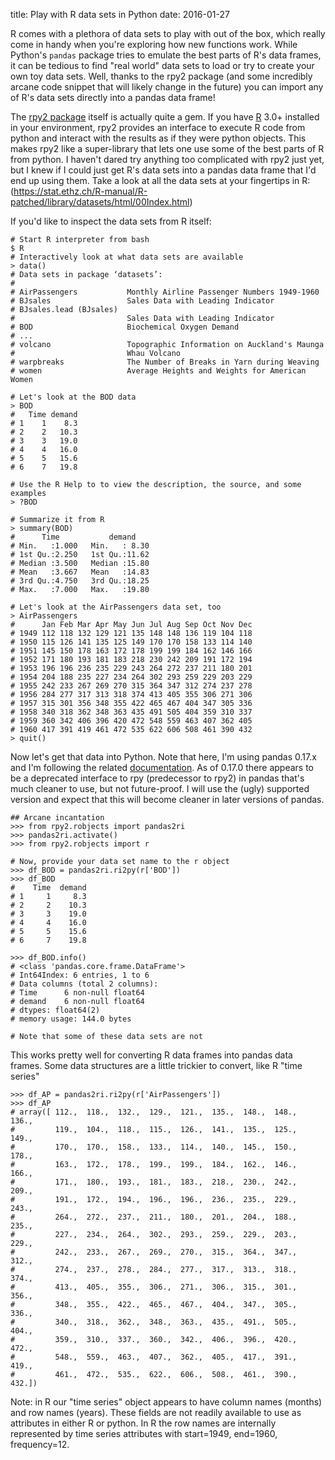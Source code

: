title: Play with R data sets in Python
date: 2016-01-27

R comes with a plethora of data sets to play with out of the box, which really come in handy when you're exploring how new functions work.  While Python's `pandas` package tries to emulate the best parts of R's data frames, it can be tedious to find "real world" data sets to load or try to create your own toy data sets.  Well, thanks to the rpy2 package (and some incredibly arcane code snippet that will likely change in the future) you can import any of R's data sets directly into a pandas data frame!

The [rpy2 package](https://rpy2.readthedocs.org/en) itself is actually quite a gem.  If you have [R](https://www.r-project.org) 3.0+ installed in your environment, rpy2 provides an interface to execute R code from python and interact with the results as if they were python objects.  This makes rpy2 like a super-library that lets one use some of the best parts of R from python.  I haven't dared try anything too complicated with rpy2 just yet, but I knew if I could just get R's data sets into a pandas data frame that I'd end up using them.  Take a look at all the data sets at your fingertips in R: (https://stat.ethz.ch/R-manual/R-patched/library/datasets/html/00Index.html)

If you'd like to inspect the data sets from R itself:
```
# Start R interpreter from bash
$ R
# Interactively look at what data sets are available
> data()
# Data sets in package ‘datasets’:
# 
# AirPassengers           Monthly Airline Passenger Numbers 1949-1960
# BJsales                 Sales Data with Leading Indicator
# BJsales.lead (BJsales)
#                         Sales Data with Leading Indicator
# BOD                     Biochemical Oxygen Demand
# ...
# volcano                 Topographic Information on Auckland's Maunga
#                         Whau Volcano
# warpbreaks              The Number of Breaks in Yarn during Weaving
# women                   Average Heights and Weights for American Women

# Let's look at the BOD data
> BOD
#   Time demand
# 1    1    8.3
# 2    2   10.3
# 3    3   19.0
# 4    4   16.0
# 5    5   15.6
# 6    7   19.8

# Use the R Help to to view the description, the source, and some examples
> ?BOD

# Summarize it from R
> summary(BOD)
#      Time           demand
# Min.   :1.000   Min.   : 8.30
# 1st Qu.:2.250   1st Qu.:11.62
# Median :3.500   Median :15.80
# Mean   :3.667   Mean   :14.83
# 3rd Qu.:4.750   3rd Qu.:18.25
# Max.   :7.000   Max.   :19.80

# Let's look at the AirPassengers data set, too
> AirPassengers
#      Jan Feb Mar Apr May Jun Jul Aug Sep Oct Nov Dec
# 1949 112 118 132 129 121 135 148 148 136 119 104 118
# 1950 115 126 141 135 125 149 170 170 158 133 114 140
# 1951 145 150 178 163 172 178 199 199 184 162 146 166
# 1952 171 180 193 181 183 218 230 242 209 191 172 194
# 1953 196 196 236 235 229 243 264 272 237 211 180 201
# 1954 204 188 235 227 234 264 302 293 259 229 203 229
# 1955 242 233 267 269 270 315 364 347 312 274 237 278
# 1956 284 277 317 313 318 374 413 405 355 306 271 306
# 1957 315 301 356 348 355 422 465 467 404 347 305 336
# 1958 340 318 362 348 363 435 491 505 404 359 310 337
# 1959 360 342 406 396 420 472 548 559 463 407 362 405
# 1960 417 391 419 461 472 535 622 606 508 461 390 432
> quit()
```

Now let's get that data into Python.  Note that here, I'm using pandas 0.17.x and I'm following the related [documentation](http://pandas.pydata.org/pandas-docs/stable/r_interface.html#rpy-updating).  As of 0.17.0 there appears to be a deprecated interface to rpy (predecessor to rpy2) in pandas that's much cleaner to use, but not future-proof.  I will use the (ugly) supported version and expect that this will become cleaner in later versions of pandas.

```
## Arcane incantation
>>> from rpy2.robjects import pandas2ri
>>> pandas2ri.activate()
>>> from rpy2.robjects import r

# Now, provide your data set name to the r object
>>> df_BOD = pandas2ri.ri2py(r['BOD'])
>>> df_BOD
#    Time  demand
# 1     1     8.3
# 2     2    10.3
# 3     3    19.0
# 4     4    16.0
# 5     5    15.6
# 6     7    19.8

>>> df_BOD.info()
# <class 'pandas.core.frame.DataFrame'>
# Int64Index: 6 entries, 1 to 6
# Data columns (total 2 columns):
# Time      6 non-null float64
# demand    6 non-null float64
# dtypes: float64(2)
# memory usage: 144.0 bytes

# Note that some of these data sets are not 
```

This works pretty well for converting R data frames into pandas data frames.  Some data structures are a little trickier to convert, like R "time series"

```
>>> df_AP = pandas2ri.ri2py(r['AirPassengers'])
>>> df_AP
# array([ 112.,  118.,  132.,  129.,  121.,  135.,  148.,  148.,  136.,
#         119.,  104.,  118.,  115.,  126.,  141.,  135.,  125.,  149.,
#         170.,  170.,  158.,  133.,  114.,  140.,  145.,  150.,  178.,
#         163.,  172.,  178.,  199.,  199.,  184.,  162.,  146.,  166.,
#         171.,  180.,  193.,  181.,  183.,  218.,  230.,  242.,  209.,
#         191.,  172.,  194.,  196.,  196.,  236.,  235.,  229.,  243.,
#         264.,  272.,  237.,  211.,  180.,  201.,  204.,  188.,  235.,
#         227.,  234.,  264.,  302.,  293.,  259.,  229.,  203.,  229.,
#         242.,  233.,  267.,  269.,  270.,  315.,  364.,  347.,  312.,
#         274.,  237.,  278.,  284.,  277.,  317.,  313.,  318.,  374.,
#         413.,  405.,  355.,  306.,  271.,  306.,  315.,  301.,  356.,
#         348.,  355.,  422.,  465.,  467.,  404.,  347.,  305.,  336.,
#         340.,  318.,  362.,  348.,  363.,  435.,  491.,  505.,  404.,
#         359.,  310.,  337.,  360.,  342.,  406.,  396.,  420.,  472.,
#         548.,  559.,  463.,  407.,  362.,  405.,  417.,  391.,  419.,
#         461.,  472.,  535.,  622.,  606.,  508.,  461.,  390.,  432.])
```

Note: in R our "time series" object appears to have column names (months) and row names (years).  These fields are not readily available to use as attributes in either R or python.  In R the row names are internally represented by time series attributes with start=1949, end=1960, frequency=12.
